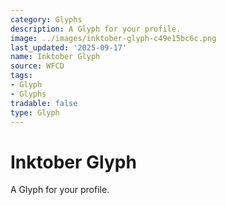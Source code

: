 ```yaml
---
category: Glyphs
description: A Glyph for your profile.
image: ../images/inktober-glyph-c49e15bc6c.png
last_updated: '2025-09-17'
name: Inktober Glyph
source: WFCD
tags:
- Glyph
- Glyphs
tradable: false
type: Glyph
---
```


# Inktober Glyph

A Glyph for your profile.

